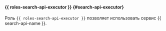 #### {{ roles-search-api-executor }} {#search-api-executor}

Роль `{{ roles-search-api-executor }}` позволяет использовать сервис {{ search-api-name }}.
